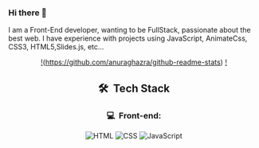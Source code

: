 ### Hi there 👋

I am a Front-End developer, wanting to be FullStack, passionate about the best web. I have experience with projects using JavaScript, AnimateCss, CSS3, HTML5,Slides.js, etc...



<div align="center" >


[!](https://github-readme-stats.vercel.app/api?username=leonardomuller1&show_icons=true&theme=radical&bg_color=30,0d0d0d,191919&title_color=fff&text_color=fff&icon_color=79ff97)(https://github.com/anuraghazra/github-readme-stats) 
[!](https://github-readme-stats.vercel.app/api/top-langs/?username=leonardomuller1&layout=compact&theme=radical&bg_color=30,0d0d0d,191919&title_color=fff&text_color=fff&icon_color=79ff97)

<h2> 🛠 &nbsp;Tech Stack</h2>
<h3>💻 &nbsp;Front-end:</h3>

![HTML](https://img.shields.io/badge/-HTML-333333?style=flat&logo=HTML5)
![CSS](https://img.shields.io/badge/-CSS-333333?style=flat&logo=CSS3&logoColor=1572B6)
![JavaScript](https://img.shields.io/badge/-JavaScript-333333?style=flat&logo=javascript)

</div>
</div>
